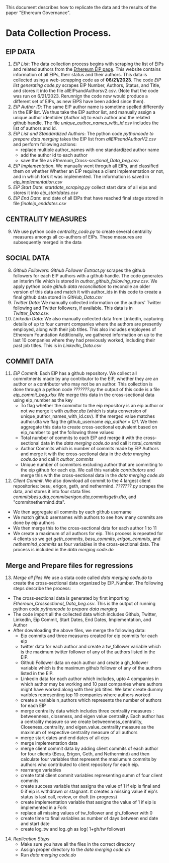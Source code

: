This document describes how to replicate the data and the results of the paper "Ethereum Governance". 

# Data Collection Process.

## EIP DATA
1. *EIP List*: The data collection process begins with scraping the list of EIPs and related authors from the [Ethereum EIP page](https://eips.ethereum.org/all). This website contains information of all EIPs, their status and their authors. This data is collected using a web-scrapping code as of **06/21/2023**. The code *EIP list generating code.py* scrapes EIP Number, Authors, Status, and Title, and stores it into the file allEIPsandAuthorsv2.csv. (Note that the code was run on 6/21/2023. Rerunnign the code now would produce a different set of EIPs, as new EIPS have been added since then). 
2. *EIP Author ID*: The same EIP author name is sometime spelled differently in the EIP list. We thus take the EIP author list, and manually assign a unique author identidier (*Author id*) to each author and the related github handle. The file *unique_author_names_with_id.csv* includes the list of authors and id.   
3. *EIP List and Standardized Authors*: The python code *pythoncode to prepare data merging* takes the EIP list from *allEIPsandAuthorV2.csv* and perform following actions:
   - replace multiple author_names with one standardized author name
   - add the author id to each author
   - save the file as *Ethereum_Cross-sectional_Data_beg.csv*.
5. *EIP Implementation*. We manually went throguh all EIPs, and classified them on whether Whether an EIP requires a client implementation or not, and in which fork it was implemented. The information is saved in *eip_implementation.csv*
6. *EIP Start Date*: *startdate_scraping.py* collect start date of all eips and stores it into *eip_startdates.csv*  
7. *EIP End Date*: end date of all EIPs that have reached final stage stored in file *finaleip_enddates.csv*
## CENTRALITY MEASURES
9. We use python code *centrality_code.py* to create several centrality measures amongs all co-authors of EIPs. These measures are subsequently merged in the data

## SOCIAL DATA
8. *Github Followers*: *Github Follower Extract.py* scrapes the github followers for each EIP authors with a github handle. The code generates an interim file which is stored in *author_github_following_raw.csv*. We apply python code *github data reconciliation* to reconcile an older version of this data and match it with author_ids in this code to create a final github data stored in *GitHub_Data.csv*  
9. *Twitter Data*: We manually collected information on the authors' Twitter following and Twitter followers, if available. This data is in *Twitter_Data.csv*.
10. *LinkedIn Data:* We also manually collected data from LinkedIn, capturing details of up to four current companies where the authors are presently employed, along with their job titles. This also includes employees of Ethereum Foundation Additionally, we gathered information on up to the last 10 companies where they had previously worked, including their past job titles. This is in *LinkedIn_Data.csv*

## COMMIT DATA
11. *EIP Commit*. Each EIP has a github repository. We collect all commitments made by any contributor to the EIP, whether they are an author or a contributor who may not be an author. This collection is done through a python code *???????.py* the output of this code is a file *eip_commit_beg.xlsx* We merge this data in the cross-sectional data using eip_number as the key
    - To flag whether the commitor to the eip repository is an eip author or not we merge it with *author.dta* (which is stata conversion of unique_author_names_with_id.csv). If the merged value matches author.dta we flag the github_username *eip_author = 0/1*.  We then aggregate this data to create cross-sectional equivalent based on eip_number to get the following three values:
    - Total number of commits to each EIP and merge it with the cross-sectional data in the *data merging code.do* and call it *total_commits*
    - Author Commits which is number of commits made by EIP Authors and merge it with the cross-sectional data in the *data merging code.do* and call it *author_commits*
    - Unique number of commitors excluding author that are commiting to the eip github for each eip. We call this variable *contributors* and merge this with the cross-sectional data in the *data merging code.do*
12. *Client Commit*. We also download all commit to the 4 largest client repositories: besu, erigon, geth, and nethermind. *???????.py* scrapes the data, and stores it into four stata files *commitsbesu.dta*,*commitserigon.dta*,*commitsgeth.dta*, and "commitnethermind.dta".
  - We then aggregate all commits by each github username
  - We match github usernames with authors to see how many commits are done by eip authors
  - We then merge this to the cross-sectional data for each author 1 to 11
  - We create a maximum of all authors for eip. This process is repeated for 4 clients so we get *geth_commits*, *besu_commits*, *erigon_commits*, and *nethermind_commits* as four variables in the cross-sectional data. The process is included in the *data merging code.do*

## Merge and Prepare files for regressions
13. *Merge all files* We use a stata code called *data merging code.do* to create the cross-sectional data organized by EIP_Number. The following steps describe the process:
* The cross-sectional data is generated by first importing *Ethereum_Crossectional_Data_beg.csv*. This is the output of running python code *pythoncode to prepare data merging*
* The code import all the collected data which includes Github, Twitter, LinkedIn, Eip Commit, Start Dates, End Dates, Implementation, and Author
* After downloading the above files, we merge the following data:
  - Eip commits and three measures created for eip commits for each eip
  - twitter data for each author and create a tw_follower variable which is the maximum twitter follower of any of the authors listed in the EIP.
  - Github Follower data on each author and create a gh_follower variable which is the maximum github follower of any of the authors listed in the EIP.
  - Linkedin data for each author which includes, upto 4 companies in which author may be working and 10 past companies where authors might have worked along with their job titles. We later create dummy varibles representing top 10 companies where authors worked
  - create a variable n_authors which represents the number of authors for each EIP
  - merge centrality data which includes three centrality measures : betweenness, closeness, and eigen value centrality. Each author has a centrality measure so we create betweenness_centrality, Closeness_centrality, and eigen_value_centrality measure as the maximum of respective centrality measure of all authors
  - merge start dates and end dates of all eips
  - merge implementation data
  - merge client commit data by adding client commits of each author for four clients (Besu, Erigon, Geth, and Nethermind) and then calculate four variables that represent the maxiumum commits by authors who contributed to client repository for each eip.
  - rearrange variables
  - create total client commit variables representing summ of four client commits
  - create success variable that assigns the value of 1 if eip is final and 0 if eip is withdrawn or stagnant. It creates a missing value if eip's status is last call, review, or draft (in-progress)
  - create implementation variable that assigns the value of 1 if eip is implemented in a Fork
  - replace all missing values of tw_follower and gh_follower with 0
  - create time to final variables as number of days between end date and start date
  - create log_tw and log_gh as log( 1+gh/tw follower)
14. *Replication Steps*
    - Make sure you have all the files in the correct directory
    - Assign proper directory to the *data merging code.do*
    - Run *data merging code.do*
